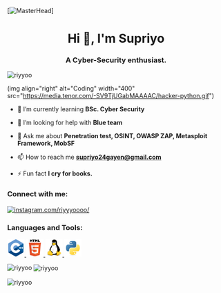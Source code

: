 [![MasterHead](https://www.careersingovernment.com/tools/wp-content/uploads/2017/08/cyber-security-banner.jpg)]
<h1 align="center">Hi 👋, I'm Supriyo</h1>
<h3 align="center">A Cyber-Security enthusiast.</h3>

<p align="left"> <img src="https://komarev.com/ghpvc/?username=riyyoo&label=Profile%20views&color=0e75b6&style=flat" alt="riyyoo" /> </p>

(img align="right" alt="Coding" width="400" src="https://media.tenor.com/-SV9TjUGabMAAAAC/hacker-python.gif")

- 🌱 I’m currently learning **BSc. Cyber Security**

- 🤝 I’m looking for help with **Blue team**

- 💬 Ask me about **Penetration test, OSINT, OWASP ZAP, Metasploit Framework, MobSF**

- 📫 How to reach me **supriyo24gayen@gmail.com**

- ⚡ Fun fact **I cry for books.**

<h3 align="left">Connect with me:</h3>
<p align="left">
<a href="https://instagram.com/instagram.com/riyyyoooo/" target="blank"><img align="center" src="https://raw.githubusercontent.com/rahuldkjain/github-profile-readme-generator/master/src/images/icons/Social/instagram.svg" alt="instagram.com/riyyyoooo/" height="30" width="40" /></a>
</p>

<h3 align="left">Languages and Tools:</h3>
<p align="left"> <a href="https://www.w3schools.com/cpp/" target="_blank" rel="noreferrer"> <img src="https://raw.githubusercontent.com/devicons/devicon/master/icons/cplusplus/cplusplus-original.svg" alt="cplusplus" width="40" height="40"/> </a> <a href="https://www.w3.org/html/" target="_blank" rel="noreferrer"> <img src="https://raw.githubusercontent.com/devicons/devicon/master/icons/html5/html5-original-wordmark.svg" alt="html5" width="40" height="40"/> </a> <a href="https://www.linux.org/" target="_blank" rel="noreferrer"> <img src="https://raw.githubusercontent.com/devicons/devicon/master/icons/linux/linux-original.svg" alt="linux" width="40" height="40"/> </a> <a href="https://www.python.org" target="_blank" rel="noreferrer"> <img src="https://raw.githubusercontent.com/devicons/devicon/master/icons/python/python-original.svg" alt="python" width="40" height="40"/> </a> </p>

<p><img align="left" src="https://github-readme-stats.vercel.app/api/top-langs?username=riyyoo&show_icons=true&locale=en&layout=compact" alt="riyyoo" /></p>

<p>&nbsp;<img align="center" src="https://github-readme-stats.vercel.app/api?username=riyyoo&show_icons=true&locale=en" alt="riyyoo" /></p>

<p><img align="center" src="https://github-readme-streak-stats.herokuapp.com/?user=riyyoo&" alt="riyyoo" /></p>

